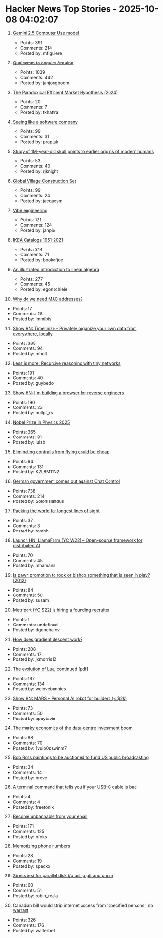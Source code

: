 # Hacker News Top Stories - 2025-10-08 04:02:07

1. [Gemini 2.5 Computer Use model](https://blog.google/technology/google-deepmind/gemini-computer-use-model/)
   - Points: 391
   - Comments: 214
   - Posted by: mfiguiere

2. [Qualcomm to acquire Arduino](https://www.qualcomm.com/news/releases/2025/10/qualcomm-to-acquire-arduino-accelerating-developers--access-to-i)
   - Points: 1039
   - Comments: 442
   - Posted by: janjongboom

3. [The Paradoxical Efficient Market Hypothesis (2024)](https://3quarksdaily.com/3quarksdaily/2024/09/the-paradoxical-efficient-market-hypothesis.html)
   - Points: 20
   - Comments: 7
   - Posted by: tkhattra

4. [Seeing like a software company](https://www.seangoedecke.com/seeing-like-a-software-company/)
   - Points: 99
   - Comments: 31
   - Posted by: praptak

5. [Study of 1M-year-old skull points to earlier origins of modern humans](https://www.theguardian.com/science/2025/sep/25/study-of-1m-year-old-skull-points-to-earlier-origins-of-modern-humans)
   - Points: 53
   - Comments: 40
   - Posted by: rjknight

6. [Global Village Construction Set](https://www.opensourceecology.org/gvcs/)
   - Points: 99
   - Comments: 24
   - Posted by: jacquesm

7. [Vibe engineering](https://simonwillison.net/2025/Oct/7/vibe-engineering/)
   - Points: 121
   - Comments: 124
   - Posted by: janpio

8. [IKEA Catalogs 1951-2021](https://ikeamuseum.com/en/explore/ikea-catalogue/)
   - Points: 314
   - Comments: 71
   - Posted by: bookofjoe

9. [An illustrated introduction to linear algebra](https://www.ducktyped.org/p/an-illustrated-introduction-to-linear)
   - Points: 277
   - Comments: 45
   - Posted by: egonschiele

10. [Why do we need MAC addresses?](https://www.immibis.com/blog/why-mac-address)
   - Points: 17
   - Comments: 28
   - Posted by: immibis

11. [Show HN: Timelinize – Privately organize your own data from everywhere, locally](https://timelinize.com)
   - Points: 365
   - Comments: 94
   - Posted by: mholt

12. [Less is more: Recursive reasoning with tiny networks](https://alexiajm.github.io/2025/09/29/tiny_recursive_models.html)
   - Points: 191
   - Comments: 40
   - Posted by: guybedo

13. [Show HN: I'm building a browser for reverse engineers](https://nullpt.rs/reverse-engineering-browser)
   - Points: 190
   - Comments: 23
   - Posted by: nullpt_rs

14. [Nobel Prize in Physics 2025](https://www.nobelprize.org/prizes/physics/2025/popular-information/)
   - Points: 365
   - Comments: 81
   - Posted by: luisb

15. [Eliminating contrails from flying could be cheap](https://www.sustainabilitybynumbers.com/p/eliminating-contrails)
   - Points: 94
   - Comments: 131
   - Posted by: K2L8M11N2

16. [German government comes out against Chat Control](https://xcancel.com/paddi_hansen/status/1975595307800142205)
   - Points: 738
   - Comments: 214
   - Posted by: SolonIslandus

17. [Packing the world for longest lines of sight](https://tombh.co.uk/packing-world-lines-of-sight)
   - Points: 37
   - Comments: 3
   - Posted by: tombh

18. [Launch HN: LlamaFarm (YC W22) – Open-source framework for distributed AI](https://github.com/llama-farm/llamafarm)
   - Points: 70
   - Comments: 45
   - Posted by: mhamann

19. [Is pawn promotion to rook or bishop something that is seen in play? (2012)](https://boardgames.stackexchange.com/questions/6739/is-pawn-promotion-to-rook-or-bishop-something-that-is-seen-in-play)
   - Points: 84
   - Comments: 50
   - Posted by: susam

20. [Metriport (YC S22) is hiring a founding recruiter](https://www.ycombinator.com/companies/metriport/jobs/uq6CuhA-founding-recruiter)
   - Points: 1
   - Comments: undefined
   - Posted by: dgoncharov

21. [How does gradient descent work?](https://centralflows.github.io/part1/)
   - Points: 208
   - Comments: 17
   - Posted by: jxmorris12

22. [The evolution of Lua, continued [pdf]](https://www.lua.org/doc/cola.pdf)
   - Points: 167
   - Comments: 134
   - Posted by: welovebunnies

23. [Show HN: MARS – Personal AI robot for builders (< $2k)](undefined)
   - Points: 73
   - Comments: 50
   - Posted by: apeytavin

24. [The murky economics of the data-centre investment boom](https://www.economist.com/business/2025/09/30/the-murky-economics-of-the-data-centre-investment-boom)
   - Points: 98
   - Comments: 70
   - Posted by: 1vuio0pswjnm7

25. [Bob Ross paintings to be auctioned to fund US public broadcasting](https://www.bbc.com/news/articles/cly10275v5zo)
   - Points: 34
   - Comments: 14
   - Posted by: breve

26. [A terminal command that tells you if your USB-C cable is bad](https://kau.sh/blog/usbi/)
   - Points: 4
   - Comments: 4
   - Posted by: freetonik

27. [Become unbannable from your email](https://karboosx.net/post/PJOveGVa/become-unbannable-from-your-emailgmail)
   - Points: 171
   - Comments: 125
   - Posted by: bfoks

28. [Memorizing phone numbers](https://phong.bearblog.dev/memorizing-phone-numbers/)
   - Points: 28
   - Comments: 19
   - Posted by: speckx

29. [Stress test for parallel disk i/o using git and pnpm](https://github.com/NullVoxPopuli/disk-perf-git-and-pnpm)
   - Points: 60
   - Comments: 51
   - Posted by: robin_reala

30. [Canadian bill would strip internet access from 'specified persons', no warrant](https://nationalpost.com/opinion/canadian-bill-would-strip-internet-access-from-specified-persons)
   - Points: 326
   - Comments: 176
   - Posted by: walterbell

